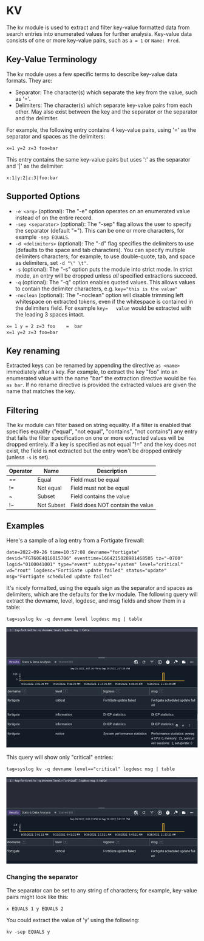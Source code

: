 # KV

The kv module is used to extract and filter key-value formatted data from search entries into enumerated values for further analysis. Key-value data consists of one or more key-value pairs, such as `a = 1` or `Name: Fred`.

## Key-Value Terminology

The kv module uses a few specific terms to describe key-value data formats. They are:

* Separator: The character(s) which separate the key from the value, such as '='.
* Delimiters: The character(s) which separate key-value pairs from each other. May also exist between the key and the separator or the separator and the delimiter.

For example, the following entry contains 4 key-value pairs, using '=' as the separator and spaces as the delimiters:

```
x=1 y=2 z=3 foo=bar
```


This entry contains the same key-value pairs but uses ':' as the separator and '|' as the delimiter:

```
x:1|y:2|z:3|foo:bar
```

## Supported Options

* `-e <arg>` (optional): The "-e" option operates on an enumerated value instead of on the entire record.
* `-sep <separator>` (optional): The "-sep" flag allows the user to specify the separator (default "="). This can be one or more characters, for example `-sep EQUALS`.
* `-d <delimiters>` (optional): The "-d" flag specifies the delimiters to use (defaults to the space and tab characters). You can specify multiple delimiters characters; for example, to use double-quote, tab, and space as delimiters, set `-d "\" \t"`.
* `-s` (optional): The "-s" option puts the module into strict mode. In strict mode, an entry will be dropped unless *all* specified extractions succeed.
* `-q` (optional): The "-q" option enables quoted values. This allows values to contain the delimiter characters, e.g. `key="this is the value"`
* `-noclean` (optional): The "-noclean" option will disable trimming left whitespace on extracted tokens, even if the whitespace is contained in the delimiters field. For example `key=   value` would be extracted with the leading 3 spaces intact.

```
x= 1 y = 2 z=3 foo    =  bar
x=1 y=2 z=3 foo=bar
```

## Key renaming

Extracted keys can be renamed by appending the directive `as <name>` immediately after a key.  For example, to extract the key "foo" into an enumerated value with the name "bar" the extraction directive would be `foo as bar`.  If no rename directive is provided the extracted values are given the name that matches the key.

## Filtering

The kv module can filter based on string equality. If a filter is enabled that specifies equality ("equal", "not equal", "contains", "not contains") any entry that fails the filter specification on one or more extracted values will be dropped entirely.  If a key is specified as not equal "!=" and the key does not exist, the field is not extracted but the entry won't be dropped entirely (unless `-s` is set).

| Operator | Name | Description |
|----------|------|-------------|
| == | Equal | Field must be equal
| != | Not equal | Field must not be equal
| ~ | Subset | Field contains the value
| !~ | Not Subset | Field does NOT contain the value

## Examples

Here's a sample of a log entry from a Fortigate firewall:

```
date=2022-09-26 time=10:57:08 devname="fortigate" devid="FGT60E4Q16015706" eventtime=1664215028981468505 tz="-0700" logid="0100041001" type="event" subtype="system" level="critical" vd="root" logdesc="FortiGate update failed" status="update" msg="Fortigate scheduled update failed"
```

It's nicely formatted, using the equals sign as the separator and spaces as delimiters, which are the defaults for the kv module. The following query will extract the devname, level, logdesc, and msg fields and show them in a table:

```gravwell
tag=syslog kv -q devname level logdesc msg | table
```

![](fortigate1.png)

This query will show only "critical" entries:

```gravwell
tag=syslog kv -q devname level=="critical" logdesc msg | table
```

![](fortigate2.png)

### Changing the separator

The separator can be set to any string of characters; for example, key-value pairs might look like this:

```
x EQUALS 1 y EQUALS 2
```

You could extract the value of 'y' using the following:

```
kv -sep EQUALS y
```
